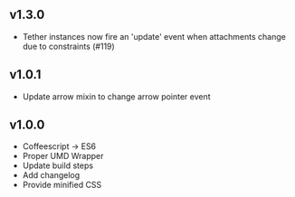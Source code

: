 ﻿## v1.3.0
- Tether instances now fire an 'update' event when attachments change due to constraints (#119)

## v1.0.1
- Update arrow mixin to change arrow pointer event


## v1.0.0
- Coffeescript -> ES6
- Proper UMD Wrapper
- Update build steps
- Add changelog
- Provide minified CSS
